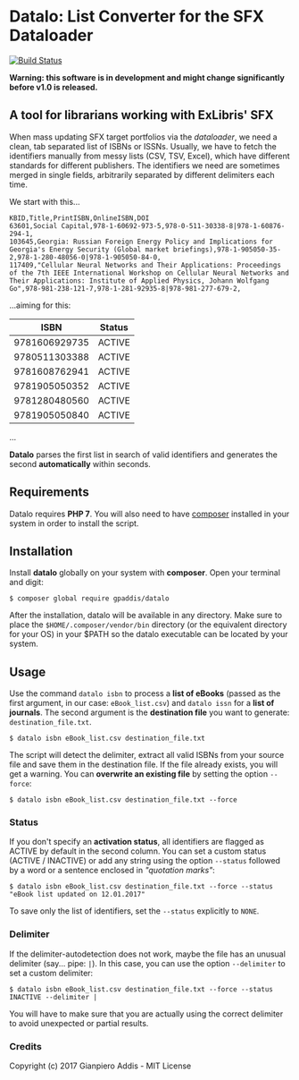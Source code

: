 # Datalo: List Converter for the SFX Dataloader
[![Build Status](https://travis-ci.org/gpaddis/datalo.svg?branch=master)](https://travis-ci.org/gpaddis/datalo)

**Warning: this software is in development and might change significantly before v1.0 is released.**

## A tool for librarians working with ExLibris' SFX
When mass updating SFX target portfolios via the *dataloader*, we need a clean, tab separated list of ISBNs or ISSNs.
Usually, we have to fetch the identifiers manually from messy lists (CSV, TSV, Excel), which have different standards for different publishers. The identifiers we need are sometimes merged in single fields, arbitrarily separated by different delimiters each time.

We start with this...

```
KBID,Title,PrintISBN,OnlineISBN,DOI
63601,Social Capital,978-1-60692-973-5,978-0-511-30338-8|978-1-60876-294-1,
103645,Georgia: Russian Foreign Energy Policy and Implications for Georgia's Energy Security (Global market briefings),978-1-905050-35-2,978-1-280-48056-0|978-1-905050-84-0,
117409,"Cellular Neural Networks and Their Applications: Proceedings of the 7th IEEE International Workshop on Cellular Neural Networks and Their Applications: Institute of Applied Physics, Johann Wolfgang Go",978-981-238-121-7,978-1-281-92935-8|978-981-277-679-2,
```

...aiming for this:

| ISBN | Status |
| ------ | ------ |
| 9781606929735 | ACTIVE |
| 9780511303388 | ACTIVE |
| 9781608762941 | ACTIVE |
| 9781905050352 | ACTIVE |
| 9781280480560 | ACTIVE |
| 9781905050840 | ACTIVE |
...

**Datalo** parses the first list in search of valid identifiers and generates the second **automatically** within seconds.

## Requirements
Datalo requires **PHP 7**.
You will also need to have [composer](https://getcomposer.org/) installed in your system in order to install the script.

## Installation
Install **datalo** globally on your system with **composer**. Open your terminal and digit:
```
$ composer global require gpaddis/datalo
```
After the installation, datalo will be available in any directory. Make sure to place the `$HOME/.composer/vendor/bin` directory (or the equivalent directory for your OS) in your $PATH so the datalo executable can be located by your system.

## Usage
Use the command `datalo isbn` to process a **list of eBooks** (passed as the first argument, in our case: `eBook_list.csv`) and `datalo issn` for a **list of journals**. The second argument is the **destination file** you want to generate: `destination_file.txt`.
```
$ datalo isbn eBook_list.csv destination_file.txt
```
The script will detect the delimiter, extract all valid ISBNs from your source file and save them in the destination file.
If the file already exists, you will get a warning. You can **overwrite an existing file** by setting the option `--force`:
```
$ datalo isbn eBook_list.csv destination_file.txt --force
```
### Status
If you don't specify an **activation status**, all identifiers are flagged as ACTIVE by default in the second column. You can set a custom status (ACTIVE / INACTIVE) or add any string using the option `--status` followed by a word or a sentence enclosed in *"quotation marks"*:
```
$ datalo isbn eBook_list.csv destination_file.txt --force --status "eBook list updated on 12.01.2017"
```
To save only the list of identifiers, set the `--status` explicitly to `NONE`.

### Delimiter
If the delimiter-autodetection does not work, maybe the file has an unusual delimiter (say... pipe: `|`). In this case, you can use the option `--delimiter` to set a custom delimiter:
```
$ datalo isbn eBook_list.csv destination_file.txt --force --status INACTIVE --delimiter |
```
You will have to make sure that you are actually using the correct delimiter to avoid unexpected or partial results.

### Credits
Copyright (c) 2017 Gianpiero Addis - MIT License
